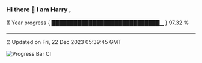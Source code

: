 ### Hi there 👋 I am Harry , 

⏳ Year progress { █████████████████████████████▁ } 97.32 %

---

⏰ Updated on Fri, 22 Dec 2023 05:39:45 GMT

![Progress Bar CI](https://github.com/duykhang68/duykhang68/workflows/Progress%20Bar%20CI/badge.svg)
